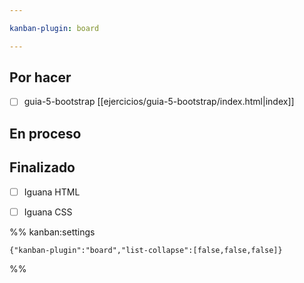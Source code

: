 ```yaml
---

kanban-plugin: board

---
```


## Por hacer

- [ ] guia-5-bootstrap [[ejercicios/guia-5-bootstrap/index.html|index]]


## En proceso



## Finalizado

- [ ] Iguana HTML
- [ ] Iguana CSS




%% kanban:settings
```
{"kanban-plugin":"board","list-collapse":[false,false,false]}
```
%%